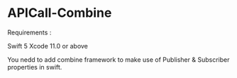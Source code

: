 # APICall-Combine

Requirements :
  
  Swift 5
  Xcode 11.0 or above
  
  
You nedd to add combine framework to make use of Publisher & Subscriber properties in swift.
